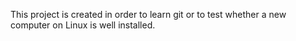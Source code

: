 This project is created in order to learn git or to test whether a new computer on Linux is well installed.